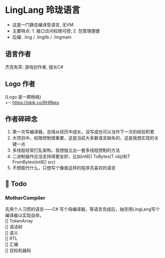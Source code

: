 # LingLang 玲珑语言
- 这是一门静态编译型语言, 无VM.  
- 主要特点: 1. 接口访问权限可控; 2. 包管理便捷  
- 后缀: .ling / .linglib / .lingmain  

## 语言作者
杰克有茶: 游戏创作者, 擅长C#  

## Logo 作者
(Logo 是一颗杨桃)  
+-: https://okjk.co/6HRkeu  

## 作者碎碎念
1. 第一次写编译器，总得从经历中成长，没写成也可以当作下一次的经验积累  
2. 大项目中，权限控制很重要，这是当前大多数语言缺失的，这是我想实现的关键一点  
3. 多线程经常打乱架构，我想独立出一套多线程控制的方法  
4. 二进制操作应当支持得更友好，比如int8[] ToBytes(T obj)和T FromBytes<T>(int8[] src)
5. 不想取代什么，只想写个像我这样的程序员喜欢的语言

## 📔 Todo
### MotherCompiler
先用个人习惯的语言——C# 写个母编译器，等语言完成后，抽空用LingLang写个编译器以实现自举。  
[] TokenArray  
[] 语法树  
[] 语义  
[] RTL  
[] 汇编  
[] 目标机器码  
